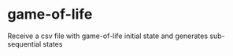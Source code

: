 # game-of-life
Receive a csv file with game-of-life initial state and generates sub-sequential states
